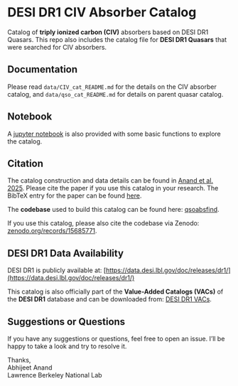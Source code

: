 DESI DR1 CIV Absorber Catalog
=============================

Catalog of **triply ionized carbon (CIV)** absorbers based on DESI DR1 Quasars. This repo also includes the catalog file for **DESI DR1 Quasars** that were searched for CIV absorbers. 

Documentation
-------------

Please read `data/CIV_cat_README.md` for the details on the CIV absorber catalog, and `data/qso_cat_README.md` for details on parent quasar catalog. 

Notebook
--------

A [jupyter notebook](https://github.com/abhi0395/desi-dr1-civ/blob/main/notebooks/catalog_analysis.ipynb) is also provided with some basic functions to explore the catalog.

Citation
--------

The catalog construction and data details can be found in [Anand et al. 2025](https://ui.adsabs.harvard.edu/abs/2025arXiv250420299A/abstract). Please cite the paper if you use this catalog in your research. The BibTeX entry for the paper can be found [here](https://ui.adsabs.harvard.edu/abs/2025arXiv250420299A/exportcitation). 

The **codebase** used to build this catalog can be found here: [qsoabsfind](https://github.com/abhi0395/qsoabsfind).

If you use this catalog, please also cite the codebase via Zenodo: [zenodo.org/records/15685771](https://zenodo.org/records/15685771).


DESI DR1 Data Availability
--------------------------

DESI DR1 is publicly available at: [https://data.desi.lbl.gov/doc/releases/dr1/](https://data.desi.lbl.gov/doc/releases/dr1/)

This catalog is also officially part of the **Value-Added Catalogs (VACs)** of the **DESI DR1** database and can be downloaded from: [DESI DR1 VACs](https://data.desi.lbl.gov/doc/releases/dr1/#value-added-catalogs).


Suggestions or Questions
--------------------------

If you have any suggestions or questions, feel free to open an issue. I’ll be happy to take a look and try to resolve it.


Thanks,                                                                                              
Abhijeet Anand                                                                                                                                                                              
Lawrence Berkeley National Lab

